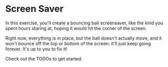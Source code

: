 # Screen Saver

In this exercise, you'll create a bouncing ball screensaver, like the kind you spent hours staring at, hoping it would hit the corner of the screen.

Right now, everything is in place, but the ball doesn't actually move, and it won't bounce off the top or bottom of the screen: it'll just keep going forever. It's up to you to fix it!

Check out the TODOs to get started.
